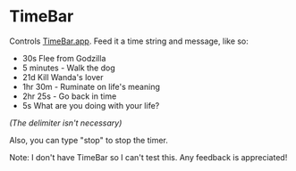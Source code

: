 # TimeBar

Controls [TimeBar.app](https://itunes.apple.com/us/app/timebar/id617829225). Feed it
a time string and message, like so:

* 30s Flee from Godzilla
* 5 minutes - Walk the dog
* 21d Kill Wanda's lover
* 1hr 30m - Ruminate on life's meaning
* 2hr 25s - Go back in time
* 5s What are you doing with your life?

*(The delimiter isn't necessary)*

Also, you can type "stop" to stop the timer.

Note: I don't have TimeBar so I can't test this. Any feedback is appreciated!


